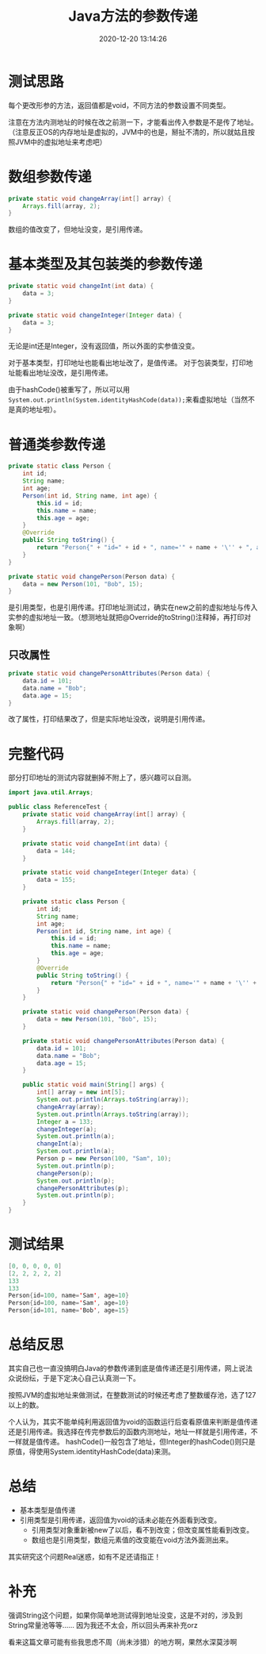 ﻿---
title: Java方法的参数传递
date: 2020-12-20 13:14:26
summary: 本文探究Java方法的参数传递是值传递还是引用传递。
tags:
- Java
categories:
- Java
---

# 测试思路

每个更改形参的方法，返回值都是void，不同方法的参数设置不同类型。

注意在方法内测地址的时候在改之前测一下，才能看出传入参数是不是传了地址。（注意反正OS的内存地址是虚拟的，JVM中的也是，掰扯不清的，所以就姑且按照JVM中的虚拟地址来考虑吧）

# 数组参数传递

```java
private static void changeArray(int[] array) {
    Arrays.fill(array, 2);
}
```
数组的值改变了，但地址没变，是引用传递。

# 基本类型及其包装类的参数传递

```java
private static void changeInt(int data) {
    data = 3;
}

private static void changeInteger(Integer data) {
    data = 3;
}
```
无论是int还是Integer，没有返回值，所以外面的实参值没变。

对于基本类型，打印地址也能看出地址改了，是值传递。
对于包装类型，打印地址能看出地址没改，是引用传递。

由于hashCode()被重写了，所以可以用<code>System.out.println(System.identityHashCode(data));</code>来看虚拟地址（当然不是真的地址啦）。

# 普通类参数传递

```java
private static class Person {
    int id;
    String name;
    int age;
    Person(int id, String name, int age) {
        this.id = id;
        this.name = name;
        this.age = age;
    }
    @Override
    public String toString() {
        return "Person{" + "id=" + id + ", name='" + name + '\'' + ", age=" + age + '}';
    }
}

private static void changePerson(Person data) {
    data = new Person(101, "Bob", 15);
}
```
是引用类型，也是引用传递。打印地址测试过，确实在new之前的虚拟地址与传入实参的虚拟地址一致。（想测地址就把@Override的toString()注释掉，再打印对象啊）

## 只改属性

```java
private static void changePersonAttributes(Person data) {
    data.id = 101;
    data.name = "Bob";
    data.age = 15;
}
```

改了属性，打印结果改了，但是实际地址没改，说明是引用传递。

# 完整代码

部分打印地址的测试内容就删掉不附上了，感兴趣可以自测。

```java
import java.util.Arrays;

public class ReferenceTest {
    private static void changeArray(int[] array) {
        Arrays.fill(array, 2);
    }

    private static void changeInt(int data) {
        data = 144;
    }

    private static void changeInteger(Integer data) {
        data = 155;
    }

    private static class Person {
        int id;
        String name;
        int age;
        Person(int id, String name, int age) {
            this.id = id;
            this.name = name;
            this.age = age;
        }
        @Override
        public String toString() {
            return "Person{" + "id=" + id + ", name='" + name + '\'' + ", age=" + age + '}';
        }
    }

    private static void changePerson(Person data) {
        data = new Person(101, "Bob", 15);
    }

    private static void changePersonAttributes(Person data) {
        data.id = 101;
        data.name = "Bob";
        data.age = 15;
    }

    public static void main(String[] args) {
        int[] array = new int[5];
        System.out.println(Arrays.toString(array));
        changeArray(array);
        System.out.println(Arrays.toString(array));
        Integer a = 133;
        changeInteger(a);
        System.out.println(a);
        changeInt(a);
        System.out.println(a);
        Person p = new Person(100, "Sam", 10);
        System.out.println(p);
        changePerson(p);
        System.out.println(p);
        changePersonAttributes(p);
        System.out.println(p);
    }
}
```

# 测试结果

```java
[0, 0, 0, 0, 0]
[2, 2, 2, 2, 2]
133
133
Person{id=100, name='Sam', age=10}
Person{id=100, name='Sam', age=10}
Person{id=101, name='Bob', age=15}
```

# 总结反思

其实自己也一直没搞明白Java的参数传递到底是值传递还是引用传递，网上说法众说纷纭，于是下定决心自己认真测一下。

按照JVM的虚拟地址来做测试，在整数测试的时候还考虑了整数缓存池，选了127以上的数。

个人认为，其实不能单纯利用返回值为void的函数运行后查看原值来判断是值传递还是引用传递。我选择在传完参数后的函数内测地址，地址一样就是引用传递，不一样就是值传递。
hashCode()一般包含了地址，但Integer的hashCode()则只是原值，得使用System.identityHashCode(data)来测。

# 总结

- 基本类型是值传递
- 引用类型是引用传递，返回值为void的话未必能在外面看到改变。
  - 引用类型对象重新被new了以后，看不到改变；但改变属性能看到改变。
  - 数组也是引用类型，数组元素值的改变能在void方法外面测出来。


其实研究这个问题Real迷惑，如有不足还请指正！

# 补充

强调String这个问题，如果你简单地测试得到地址没变，这是不对的，涉及到String常量池等等……
因为我还不太会，所以回头再来补充orz

看来这篇文章可能有些我思虑不周（尚未涉猎）的地方啊，果然水深莫涉啊
